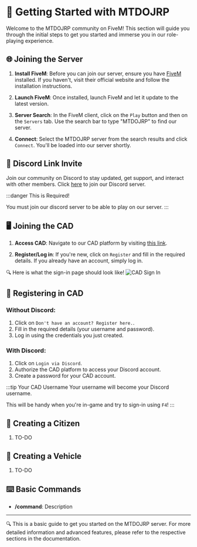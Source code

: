 # 🚀 Getting Started with MTDOJRP

Welcome to the MTDOJRP community on FiveM! This section will guide you through the initial steps to get you started and immerse you in our role-playing experience.

## 🌐 **Joining the Server**

1. **Install FiveM**: Before you can join our server, ensure you have [FiveM](https://fivem.net/) installed. If you haven't, visit their official website and follow the installation instructions.
   
2. **Launch FiveM**: Once installed, launch FiveM and let it update to the latest version.

3. **Server Search**: In the FiveM client, click on the `Play` button and then on the `Servers` tab. Use the search bar to type "MTDOJRP" to find our server.

4. **Connect**: Select the MTDOJRP server from the search results and click `Connect`. You'll be loaded into our server shortly.

## 💬 **Discord Link Invite**

Join our community on Discord to stay updated, get support, and interact with other members. Click [here](https://discord.gg/fRwb4wAvyC) to join our Discord server.

:::danger This is Required!

You must join our discord server to be able to play on our server.
:::

## 🖥️ **Joining the CAD**

1. **Access CAD**: Navigate to our CAD platform by visiting [this link](https://cad.mtdojrp.org/).

2. **Register/Log in**: If you're new, click on `Register` and fill in the required details. If you already have an account, simply log in.

🔍 Here is what the sign-in page should look like!
![CAD Sign In](/img/login-page.png)

## 🔐 **Registering in CAD**

### Without Discord:
1. Click on `Don't have an account? Register here.`.
2. Fill in the required details (your username and password).
3. Log in using the credentials you just created.

### With Discord:
1. Click on `Login via Discord`.
2. Authorize the CAD platform to access your Discord account.
3. Create a password for your CAD account.


:::tip Your CAD Username
Your username will become your Discord username.

This will be handy when you're in-game and try to sign-in using `F4`!
:::


## 🚶 **Creating a Citizen**

1. TO-DO

## 🚗 **Creating a Vehicle**

1. TO-DO

## ⌨️ **Basic Commands**

- **/command**: Description

---

🔍 This is a basic guide to get you started on the MTDOJRP server. For more detailed information and advanced features, please refer to the respective sections in the documentation.
